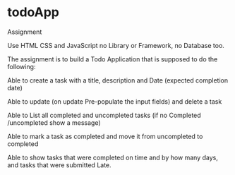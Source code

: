# todoApp
Assignment 

 

Use HTML CSS and JavaScript no Library or Framework, no Database too. 

 

The assignment is to build a Todo Application that is supposed to do the following: 

Able to create a task with a title, description and Date (expected completion date) 

Able to update (on update Pre-populate the input fields) and delete a task 

Able to List all completed and uncompleted tasks (if no Completed /uncompleted show a message)  

Able to mark a task as completed and move it from uncompleted to completed  

Able to show tasks that were completed on time and by how many days, and tasks that were submitted Late. 
